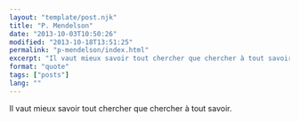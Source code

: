 ```yaml
---
layout: "template/post.njk"
title: "P. Mendelson"
date: "2013-10-03T10:50:26"
modified: "2013-10-18T13:51:25"
permalink: "p-mendelson/index.html"
excerpt: "Il vaut mieux savoir tout chercher que chercher à tout savoir."
format: "quote"
tags: ["posts"]
lang: ""
---
```

Il vaut mieux savoir tout chercher que chercher à tout savoir.
